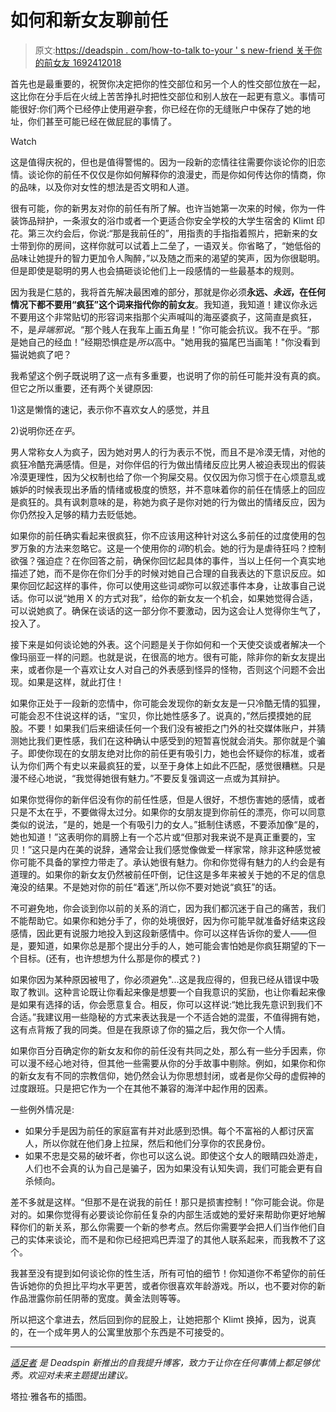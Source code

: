 # 如何和新女友聊前任

> 原文:[https://deadspin . com/how-to-talk to-your ' s new-friend 关于你的前女友 1692412018](https://deadspin.com/how-to-talk-to-your-new-girlfriend-about-your-ex-1692412018)

首先也是最重要的，祝贺你决定把你的性交部位和另一个人的性交部位放在一起，这比你在分手后在火绒上苦苦挣扎时把性交部位和别人放在一起更有意义。事情可能很好:你们两个已经停止使用避孕套，你已经在你的无缝账户中保存了她的地址，你们甚至可能已经在做屁屁的事情了。

Watch

这是值得庆祝的，但也是值得警惕的。因为一段新的恋情往往需要你谈论你的旧恋情。谈论你的前任不仅仅是你如何解释你的浪漫史，而是你如何传达你的情商，你的品味，以及你对女性的想法是否文明和人道。

很有可能，你的新男友对你的前任有所了解。也许当她第一次来的时候，你为一件装饰品辩护，一条淑女的浴巾或者一个更适合你安全学校的大学生宿舍的 Klimt 印花。第三次约会后，你说:“那是我前任的”，用指责的手指指着照片，把新来的女士带到你的房间，这样你就可以试着上二垒了，一语双关。你省略了，“她低俗的品味让她提升的智力更加令人陶醉，”以及随之而来的渴望的笑声，因为你很聪明。但是即使是聪明的男人也会搞砸谈论他们上一段感情的一些最基本的规则。

因为我是仁慈的，我将首先解决最困难的部分，那就是你必须**永远、*永远*，在任何情况下都不要用“疯狂”这个词来指代你的前女友**。我知道，我知道！建议你永远不要用这个非常贴切的形容词来指那个尖声喊叫的海巫婆疯子，这简直是疯狂，不，是*异端邪说*。“那个贱人在我车上画五角星！”你可能会抗议。我不在乎。“那是她自己的经血！”经期恐惧症是*所以*高中。"她用我的猫尾巴当画笔！"你没看到猫说她疯了吧？

我希望这个例子既说明了这一点有多重要，也说明了你的前任可能并没有真的疯。但它之所以重要，还有两个关键原因:

1)这是懒惰的速记，表示你不喜欢女人的感觉，并且

2)说明你还*在乎*。

男人常称女人为疯子，因为她对男人的行为表示不悦，而且不是冷漠无情，对他的疯狂冷酷充满感情。但是，对你伴侣的行为做出情绪反应比男人被迫表现出的假装冷漠更理性，因为父权制也给了你一个狗屎交易。仅仅因为你习惯于在心烦意乱或嫉妒的时候表现出矛盾的情绪或极度的愤怒，并不意味着你的前任在情感上的回应是疯狂的。具有讽刺意味的是，称她为疯子是你对她的行为做出的情绪反应，因为你仍然投入足够的精力去贬低她。

如果你的前任确实看起来很疯狂，你不应该用这种针对这么多前任的过度使用的包罗万象的方法来忽略它。这是一个使用你的*词*的机会。她的行为是虐待狂吗？控制欲强？强迫症？在你回答之前，确保你回忆起具体的事件，当以上任何一个真实地描述了她，而不是你在你们分手的时候对她自己合理的自我表达的下意识反应。如果你回忆起这样的事件，你可以使用这些词*或*你可以叙述事件本身，让故事自己说话。你可以说“她用 X 的方式对我”，给你的新女友一个机会，如果她觉得合适，可以说她疯了。确保在谈话的这一部分你不要激动，因为这会让人觉得你生气了，投入了。

接下来是如何谈论她的外表。这个问题是关于你如何和一个天使交谈或者解决一个像玛丽亚一样的问题。也就是说，在很高的地方。很有可能，除非你的新女友提出来，或者你是一个喜欢让女人对自己的外表感到怪异的怪物，否则这个问题不会出现。如果是这样，就此打住！

如果你正处于一段新的恋情中，你可能会发现你的新女友是一只冷酷无情的狐狸，可能会忍不住说这样的话，“宝贝，你比她性感多了。说真的，”然后摸摸她的屁股。不要！如果我们后来细读任何一个我们没有被拒之门外的社交媒体账户，并猜测她比我们更性感，我们在这种确认中感受到的短暂喜悦就会消失。那你就是个骗子。即使你现在的女朋友绝对比你的前任更有吸引力，她也会怀疑你的标准，或者认为你们两个有史以来最疯狂的爱，以至于身体上如此不匹配，感觉很糟糕。只是漫不经心地说，“我觉得她很有魅力。”不要反复强调这一点或为其辩护。

如果你觉得你的新伴侣没有你的前任性感，但是人很好，不想伤害她的感情，或者只是不太在乎，不要做得太过分。如果你的女朋友提到你前任的漂亮，你可以同意类似的说法，“是的，她是一个有吸引力的女人。”抵制住诱惑，不要添加像“是的，她也知道！”这表明你的肩膀上有一个芯片或“但那对我来说不是真正重要的，宝贝！”这只是内在美的说辞，通常会让我们感觉像做爱一样家常，除非这种感觉被你可能不具备的掌控力带走了。承认她很有魅力。你和你觉得有魅力的人约会是有道理的。如果你的新女友仍然被前任吓倒，记住这是多年来被关于她的不足的信息淹没的结果。不是她对你的前任“着迷”,所以你不要对她说“疯狂”的话。

不可避免地，你会谈到你以前的关系的消亡，因为我们都沉迷于自己的痛苦，我们不能帮助它。如果你和她分手了，你的处境很好，因为你可能早就准备好结束这段感情，因此更有说服力地投入到这段新感情中。你可以这样告诉你的爱人——但是，要知道，如果你总是那个提出分手的人，她可能会害怕她是你疯狂期望的下一个目标。(还有，也许想想为什么那是你的模式？)

如果你因为某种原因被甩了，你必须避免"...这是我应得的，但我已经从错误中吸取了教训。这种言论既让你看起来像是想要一个自我意识的奖励，也让你看起来像是如果有选择的话，你会愿意复合。相反，你可以这样说:“她比我先意识到我们不合适。”我建议用一些隐秘的方式来表达我是一个不适合她的混蛋，不值得拥有她，这有点背叛了我的同类。但是在我原谅了你的猫之后，我欠你一个人情。

如果你百分百确定你的新女友和你的前任没有共同之处，那么有一些分手因素，你可以漫不经心地对待，但其他一些需要从你的分手故事中剔除。例如，如果你和你的新女友有不同的宗教信仰，她仍然会认为你思想封闭，或者是你父母的虚假神的过度跟班。只是把它作为一个在其他不兼容的海洋中起作用的因素。

一些例外情况是:

*   如果分手是因为前任的家庭富有并对此感到恐惧。每个不富裕的人都讨厌富人，所以你就在他们身上拉屎，然后和他们分享你的农民身份。
*   如果不忠是交易的破坏者，你也可以这么说。即使这个女人的眼睛四处游走，人们也不会真的认为自己是骗子，因为如果没有认知失调，我们可能会更有自杀倾向。

差不多就是这样。“但那不是在说我的前任！那只是损害控制！”你可能会说。你是对的。如果你觉得有必要谈论你前任复杂的内部生活或她的爱好来帮助你更好地解释你们的新关系，那么你需要一个新的参考点。然后你需要学会把人们当作他们自己的实体来谈论，而不是和你已经把鸡巴弄湿了的其他人联系起来，而我教不了这个。

我甚至没有提到如何谈论你的性生活，所有可怕的细节！你知道你不希望你的前任告诉她你的负担比平均水平更苦，或者你很喜欢年龄游戏。所以，也不要对你的新作品泄露你前任阴蒂的宽度。黄金法则等等。

所以把这个拿进去，然后回到你的屁股上，让她把那个 Klimt 换掉，因为，说真的，在一个成年男人的公寓里放那个东西是不可接受的。

* * *

[*适足者*](http://adequateman.deadspin.com/) *是 Deadspin 新推出的自我提升博客，致力于让你在任何事情上都足够优秀。欢迎对未来主题提出建议。*

塔拉·雅各布的插图。